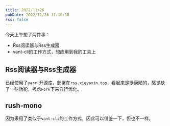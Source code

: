 ```yaml
---
title: 2022/11/26
pubDate: 2022/11/26 11:18:18
rss: false
---
```


今天上午想了两件事：

- Rss阅读器与Rss生成器
- vant-cli的工作方式，想应用到我的工具上

## Rss阅读器与Rss生成器

已经使用了`yarr!`开源库，部署在`rss.xieyaxin.top`，看起来是挺简陋的，感觉缺了一些功能，考虑`Fork`下来自行优化。

## rush-mono

因为采用了类似于`vant-cli`的工作方式，因此可以借鉴一下，但也不一样。